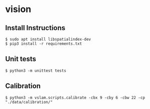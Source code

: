 # vision

## Install Instructions

```
$ sudo apt install libspatialindex-dev
$ pip3 install -r requirements.txt
```

## Unit tests

```
$ python3 -m unittest tests
```

## Calibration

```
$ python3 -m vslam.scripts.calibrate -cbx 9 -cby 6 -cbw 22 -cp "./data/calibration/"
```
